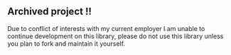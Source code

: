 ## Archived project !!

Due to conflict of interests with my current employer I am unable to continue development on this library, please do not use this library unless you plan to fork and maintain it yourself.

